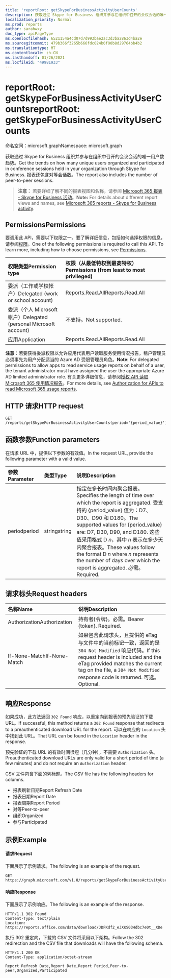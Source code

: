 ```yaml
---
title: 'reportRoot: getSkypeForBusinessActivityUserCounts'
description: 获取通过 Skype for Business 组织并参与在组织中召开的会议会话的唯一用户数趋势。 报表还包含对等会话数。
localization_priority: Normal
ms.prod: reports
author: sarahwxy
doc_type: apiPageType
ms.openlocfilehash: 6521154a4cd07d7d993bae2ac3d3ba2863d4ba2e
ms.sourcegitcommit: 479b366f3265b666fdc024b0f90b8d29764bb4b2
ms.translationtype: MT
ms.contentlocale: zh-CN
ms.lasthandoff: 01/26/2021
ms.locfileid: "49981933"
---
```

# <a name="reportroot-getskypeforbusinessactivityusercounts"></a><span data-ttu-id="998c4-104">reportRoot: getSkypeForBusinessActivityUserCounts</span><span class="sxs-lookup"><span data-stu-id="998c4-104">reportRoot: getSkypeForBusinessActivityUserCounts</span></span>

<span data-ttu-id="998c4-105">命名空间：microsoft.graph</span><span class="sxs-lookup"><span data-stu-id="998c4-105">Namespace: microsoft.graph</span></span>

<span data-ttu-id="998c4-106">获取通过 Skype for Business 组织并参与在组织中召开的会议会话的唯一用户数趋势。</span><span class="sxs-lookup"><span data-stu-id="998c4-106">Get the trends on how many unique users organized and participated in conference sessions held in your organization through Skype for Business.</span></span> <span data-ttu-id="998c4-107">报表还包含对等会话数。</span><span class="sxs-lookup"><span data-stu-id="998c4-107">The report also includes the number of peer-to-peer sessions.</span></span>

> <span data-ttu-id="998c4-108">**注意：** 若要详细了解不同的报表视图和名称，请参阅 [Microsoft 365 报表 - Skype for Business 活动](https://support.office.com/client/Skype-for-Business-Online-activity-8cbe2eb2-1194-4fd7-b1ee-9f9287c82424)。</span><span class="sxs-lookup"><span data-stu-id="998c4-108">**Note:** For details about different report views and names, see [Microsoft 365 reports - Skype for Business activity](https://support.office.com/client/Skype-for-Business-Online-activity-8cbe2eb2-1194-4fd7-b1ee-9f9287c82424).</span></span>

## <a name="permissions"></a><span data-ttu-id="998c4-109">Permissions</span><span class="sxs-lookup"><span data-stu-id="998c4-109">Permissions</span></span>

<span data-ttu-id="998c4-p103">要调用此 API，需要以下权限之一。要了解详细信息，包括如何选择权限的信息，请参阅[权限](/graph/permissions-reference)。</span><span class="sxs-lookup"><span data-stu-id="998c4-p103">One of the following permissions is required to call this API. To learn more, including how to choose permissions, see [Permissions](/graph/permissions-reference).</span></span>

| <span data-ttu-id="998c4-112">权限类型</span><span class="sxs-lookup"><span data-stu-id="998c4-112">Permission type</span></span>                        | <span data-ttu-id="998c4-113">权限（从最低特权到最高特权）</span><span class="sxs-lookup"><span data-stu-id="998c4-113">Permissions (from least to most privileged)</span></span> |
| :------------------------------------- | :--------------------------------------- |
| <span data-ttu-id="998c4-114">委派（工作或学校帐户）</span><span class="sxs-lookup"><span data-stu-id="998c4-114">Delegated (work or school account)</span></span>     | <span data-ttu-id="998c4-115">Reports.Read.All</span><span class="sxs-lookup"><span data-stu-id="998c4-115">Reports.Read.All</span></span>                         |
| <span data-ttu-id="998c4-116">委派（个人 Microsoft 帐户）</span><span class="sxs-lookup"><span data-stu-id="998c4-116">Delegated (personal Microsoft account)</span></span> | <span data-ttu-id="998c4-117">不支持。</span><span class="sxs-lookup"><span data-stu-id="998c4-117">Not supported.</span></span>                           |
| <span data-ttu-id="998c4-118">应用</span><span class="sxs-lookup"><span data-stu-id="998c4-118">Application</span></span>                            | <span data-ttu-id="998c4-119">Reports.Read.All</span><span class="sxs-lookup"><span data-stu-id="998c4-119">Reports.Read.All</span></span>                         |

<span data-ttu-id="998c4-120">**注意**：若要获得委派权限以允许应用代表用户读取服务使用情况报告，租户管理员必须事先为用户分配适当的 Azure AD 受限管理员角色。</span><span class="sxs-lookup"><span data-stu-id="998c4-120">**Note**: For delegated permissions to allow apps to read service usage reports on behalf of a user, the tenant administrator must have assigned the user the appropriate Azure AD limited administrator role.</span></span> <span data-ttu-id="998c4-121">有关更多详细信息，请参阅[授权 API 读取 Microsoft 365 使用情况报告](/graph/reportroot-authorization)。</span><span class="sxs-lookup"><span data-stu-id="998c4-121">For more details, see [Authorization for APIs to read Microsoft 365 usage reports](/graph/reportroot-authorization).</span></span>

## <a name="http-request"></a><span data-ttu-id="998c4-122">HTTP 请求</span><span class="sxs-lookup"><span data-stu-id="998c4-122">HTTP request</span></span>


<!-- { "blockType": "ignored" } --> 

```http
GET /reports/getSkypeForBusinessActivityUserCounts(period='{period_value}')
```

## <a name="function-parameters"></a><span data-ttu-id="998c4-123">函数参数</span><span class="sxs-lookup"><span data-stu-id="998c4-123">Function parameters</span></span>

<span data-ttu-id="998c4-124">在请求 URL 中，提供以下参数的有效值。</span><span class="sxs-lookup"><span data-stu-id="998c4-124">In the request URL, provide the following parameter with a valid value.</span></span>

| <span data-ttu-id="998c4-125">参数</span><span class="sxs-lookup"><span data-stu-id="998c4-125">Parameter</span></span> | <span data-ttu-id="998c4-126">类型</span><span class="sxs-lookup"><span data-stu-id="998c4-126">Type</span></span>   | <span data-ttu-id="998c4-127">说明</span><span class="sxs-lookup"><span data-stu-id="998c4-127">Description</span></span>                              |
| :-------- | :----- | :--------------------------------------- |
| <span data-ttu-id="998c4-128">period</span><span class="sxs-lookup"><span data-stu-id="998c4-128">period</span></span>    | <span data-ttu-id="998c4-129">string</span><span class="sxs-lookup"><span data-stu-id="998c4-129">string</span></span> | <span data-ttu-id="998c4-130">指定在多长时间内聚合报表。</span><span class="sxs-lookup"><span data-stu-id="998c4-130">Specifies the length of time over which the report is aggregated.</span></span> <span data-ttu-id="998c4-131">受支持的 {period_value} 值为：D7、D30、D90 和 D180。</span><span class="sxs-lookup"><span data-stu-id="998c4-131">The supported values for {period_value} are: D7, D30, D90, and D180.</span></span> <span data-ttu-id="998c4-132">这些值采用格式 D *n*，其中 *n* 表示在多少天内聚合报表。</span><span class="sxs-lookup"><span data-stu-id="998c4-132">These values follow the format D *n* where *n* represents the number of days over which the report is aggregated.</span></span> <span data-ttu-id="998c4-133">必需。</span><span class="sxs-lookup"><span data-stu-id="998c4-133">Required.</span></span> |

## <a name="request-headers"></a><span data-ttu-id="998c4-134">请求标头</span><span class="sxs-lookup"><span data-stu-id="998c4-134">Request headers</span></span>

| <span data-ttu-id="998c4-135">名称</span><span class="sxs-lookup"><span data-stu-id="998c4-135">Name</span></span>          | <span data-ttu-id="998c4-136">说明</span><span class="sxs-lookup"><span data-stu-id="998c4-136">Description</span></span>                              |
| :------------ | :--------------------------------------- |
| <span data-ttu-id="998c4-137">Authorization</span><span class="sxs-lookup"><span data-stu-id="998c4-137">Authorization</span></span> | <span data-ttu-id="998c4-p106">持有者{令牌}。必需。</span><span class="sxs-lookup"><span data-stu-id="998c4-p106">Bearer {token}. Required.</span></span>                |
| <span data-ttu-id="998c4-140">If-None-Match</span><span class="sxs-lookup"><span data-stu-id="998c4-140">If-None-Match</span></span> | <span data-ttu-id="998c4-141">如果包含此请求头，且提供的 eTag 与文件中的当前标记一致，返回的是 `304 Not Modified` 响应代码。</span><span class="sxs-lookup"><span data-stu-id="998c4-141">If this request header is included and the eTag provided matches the current tag on the file, a `304 Not Modified` response code is returned.</span></span> <span data-ttu-id="998c4-142">可选。</span><span class="sxs-lookup"><span data-stu-id="998c4-142">Optional.</span></span> |

## <a name="response"></a><span data-ttu-id="998c4-143">响应</span><span class="sxs-lookup"><span data-stu-id="998c4-143">Response</span></span>

<span data-ttu-id="998c4-144">如果成功，此方法返回 `302 Found` 响应，以重定向到报表的预先验证的下载 URL。</span><span class="sxs-lookup"><span data-stu-id="998c4-144">If successful, this method returns a `302 Found` response that redirects to a preauthenticated download URL for the report.</span></span> <span data-ttu-id="998c4-145">可以在响应的 `Location` 头中找到此 URL。</span><span class="sxs-lookup"><span data-stu-id="998c4-145">That URL can be found in the `Location` header in the response.</span></span>

<span data-ttu-id="998c4-146">预先验证的下载 URL 的有效时间很短（几分钟），不需要 `Authorization` 头。</span><span class="sxs-lookup"><span data-stu-id="998c4-146">Preauthenticated download URLs are only valid for a short period of time (a few minutes) and do not require an `Authorization` header.</span></span>

<span data-ttu-id="998c4-147">CSV 文件包含下面的列标题。</span><span class="sxs-lookup"><span data-stu-id="998c4-147">The CSV file has the following headers for columns.</span></span>

- <span data-ttu-id="998c4-148">报表刷新日期</span><span class="sxs-lookup"><span data-stu-id="998c4-148">Report Refresh Date</span></span>
- <span data-ttu-id="998c4-149">报表日期</span><span class="sxs-lookup"><span data-stu-id="998c4-149">Report Date</span></span>
- <span data-ttu-id="998c4-150">报表周期</span><span class="sxs-lookup"><span data-stu-id="998c4-150">Report Period</span></span>
- <span data-ttu-id="998c4-151">对等</span><span class="sxs-lookup"><span data-stu-id="998c4-151">Peer-to-peer</span></span>
- <span data-ttu-id="998c4-152">组织</span><span class="sxs-lookup"><span data-stu-id="998c4-152">Organized</span></span>
- <span data-ttu-id="998c4-153">参与</span><span class="sxs-lookup"><span data-stu-id="998c4-153">Participated</span></span>

## <a name="example"></a><span data-ttu-id="998c4-154">示例</span><span class="sxs-lookup"><span data-stu-id="998c4-154">Example</span></span>

#### <a name="request"></a><span data-ttu-id="998c4-155">请求</span><span class="sxs-lookup"><span data-stu-id="998c4-155">Request</span></span>

<span data-ttu-id="998c4-156">下面展示了示例请求。</span><span class="sxs-lookup"><span data-stu-id="998c4-156">The following is an example of the request.</span></span>


<!--{
  "blockType": "ignored",
  "isComposable": true,
  "name": "reportroot_getskypeforbusinessactivityusercounts"
}-->

```msgraph-interactive
GET https://graph.microsoft.com/v1.0/reports/getSkypeForBusinessActivityUserCounts(period='D7')
```


#### <a name="response"></a><span data-ttu-id="998c4-157">响应</span><span class="sxs-lookup"><span data-stu-id="998c4-157">Response</span></span>

<span data-ttu-id="998c4-158">下面展示了示例响应。</span><span class="sxs-lookup"><span data-stu-id="998c4-158">The following is an example of the response.</span></span>

<!-- {
  "blockType": "response",
  "truncated": true,
  "@odata.type": "microsoft.graph.report"
} -->

```http
HTTP/1.1 302 Found
Content-Type: text/plain
Location: https://reports.office.com/data/download/JDFKdf2_eJXKS034dbc7e0t__XDe
```

<span data-ttu-id="998c4-159">执行 302 重定向，下载的 CSV 文件将采用以下架构。</span><span class="sxs-lookup"><span data-stu-id="998c4-159">Follow the 302 redirection and the CSV file that downloads will have the following schema.</span></span>

<!-- { "blockType": "ignored" } --> 

```http
HTTP/1.1 200 OK
Content-Type: application/octet-stream

Report Refresh Date,Report Date,Report Period,Peer-to-peer,Organized,Participated
```
<!-- uuid: 8fcb5dbc-d5aa-4681-8e31-b001d5168d79 
2015-10-25 14:57:30 UTC -->
<!-- {
  "type": "#page.annotation",
  "description": "Example",
  "keywords": "",
  "section": "documentation",
  "tocPath": "",
  "suppressions": [
  ]
}-->

